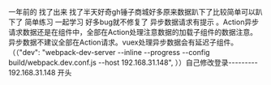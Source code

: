   一年前的  找了出来  找了半天好奇gh锤子商城好多原来数据趴下了比较简单可以趴下了 简单练习  一起学习 好多bug就不修复了 异步数据请求有提示 。Action异步请求数据还是在组件中，全部在Action处理注意数据的加载子组件的数据注意。异步数据不建议全部在Action请求。vuex处理异步数据会有延迟子组件。
（（"dev": "webpack-dev-server --inline --progress --config build/webpack.dev.conf.js --host 192.168.31.148", ））自己修改登录--------- 
192.168.31.148 开头

